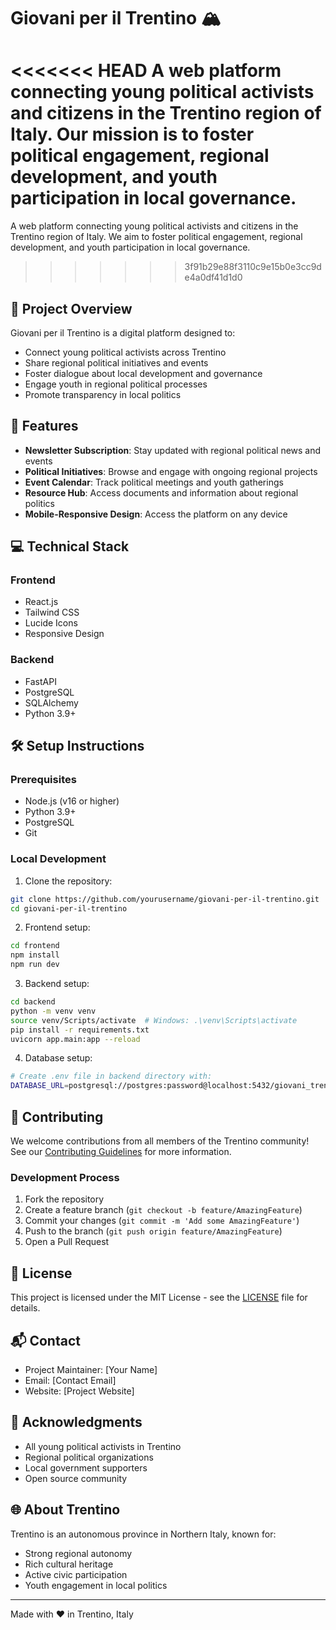 # Giovani per il Trentino 🏔️

<<<<<<< HEAD
A web platform connecting young political activists and citizens in the Trentino region of Italy. Our mission is to foster political engagement, regional development, and youth participation in local governance.
=======
A web platform connecting young political activists and citizens in the Trentino region of Italy. We aim to foster political engagement, regional development, and youth participation in local governance.
>>>>>>> 3f91b29e88f3110c9e15b0e3cc9de4a0df41d1d0

## 🎯 Project Overview

Giovani per il Trentino is a digital platform designed to:
- Connect young political activists across Trentino
- Share regional political initiatives and events
- Foster dialogue about local development and governance
- Engage youth in regional political processes
- Promote transparency in local politics

## 🚀 Features

- **Newsletter Subscription**: Stay updated with regional political news and events
- **Political Initiatives**: Browse and engage with ongoing regional projects
- **Event Calendar**: Track political meetings and youth gatherings
- **Resource Hub**: Access documents and information about regional politics
- **Mobile-Responsive Design**: Access the platform on any device

## 💻 Technical Stack

### Frontend
- React.js
- Tailwind CSS
- Lucide Icons
- Responsive Design

### Backend
- FastAPI
- PostgreSQL
- SQLAlchemy
- Python 3.9+

## 🛠️ Setup Instructions

### Prerequisites
- Node.js (v16 or higher)
- Python 3.9+
- PostgreSQL
- Git

### Local Development

1. Clone the repository:
```bash
git clone https://github.com/yourusername/giovani-per-il-trentino.git
cd giovani-per-il-trentino
```

2. Frontend setup:
```bash
cd frontend
npm install
npm run dev
```

3. Backend setup:
```bash
cd backend
python -m venv venv
source venv/Scripts/activate  # Windows: .\venv\Scripts\activate
pip install -r requirements.txt
uvicorn app.main:app --reload
```

4. Database setup:
```bash
# Create .env file in backend directory with:
DATABASE_URL=postgresql://postgres:password@localhost:5432/giovani_trentino
```

## 🤝 Contributing

We welcome contributions from all members of the Trentino community! See our [Contributing Guidelines](CONTRIBUTING.md) for more information.

### Development Process
1. Fork the repository
2. Create a feature branch (`git checkout -b feature/AmazingFeature`)
3. Commit your changes (`git commit -m 'Add some AmazingFeature'`)
4. Push to the branch (`git push origin feature/AmazingFeature`)
5. Open a Pull Request

## 📝 License

This project is licensed under the MIT License - see the [LICENSE](LICENSE) file for details.

## 📬 Contact

- Project Maintainer: [Your Name]
- Email: [Contact Email]
- Website: [Project Website]

## 🙏 Acknowledgments

- All young political activists in Trentino
- Regional political organizations
- Local government supporters
- Open source community

## 🌐 About Trentino

Trentino is an autonomous province in Northern Italy, known for:
- Strong regional autonomy
- Rich cultural heritage
- Active civic participation
- Youth engagement in local politics

---

Made with ❤️ in Trentino, Italy
